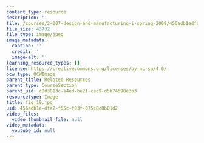 ```yaml
---
content_type: resource
description: ''
file: /courses/2-007-design-and-manufacturing-i-spring-2009/456adb1edfa2f55cf93f075c8c8b01d2_fig_19.jpg
file_size: 43732
file_type: image/jpeg
image_metadata:
  caption: ''
  credit: ''
  image-alt: ''
learning_resource_types: []
license: https://creativecommons.org/licenses/by-nc-sa/4.0/
ocw_type: OCWImage
parent_title: Related Resources
parent_type: CourseSection
parent_uid: c0d3813c-a4ed-be21-cec9-d5b74598e3b3
resourcetype: Image
title: fig_19.jpg
uid: 456adb1e-dfa2-f55c-f93f-075c8c8b01d2
video_files:
  video_thumbnail_file: null
video_metadata:
  youtube_id: null
---
```

